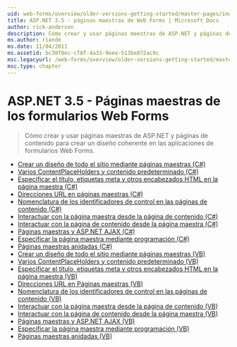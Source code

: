 ```yaml
---
uid: web-forms/overview/older-versions-getting-started/master-pages/index
title: ASP.NET 3.5 - páginas maestras de Web Forms | Microsoft Docs
author: rick-anderson
description: Cómo crear y usar páginas maestras de ASP.NET y páginas de contenido para crear un diseño coherente en las aplicaciones de formularios Web Forms.
ms.author: riande
ms.date: 11/04/2011
ms.assetid: bc30f0ec-cf8f-4a33-9eee-513be872ac9c
msc.legacyurl: /web-forms/overview/older-versions-getting-started/master-pages
msc.type: chapter
---
```

<a name="aspnet-35---web-forms-master-pages"></a>ASP.NET 3.5 - Páginas maestras de los formularios Web Forms
====================
> Cómo crear y usar páginas maestras de ASP.NET y páginas de contenido para crear un diseño coherente en las aplicaciones de formularios Web Forms.


- [Crear un diseño de todo el sitio mediante páginas maestras (C#)](creating-a-site-wide-layout-using-master-pages-cs.md)
- [Varios ContentPlaceHolders y contenido predeterminado (C#)](multiple-contentplaceholders-and-default-content-cs.md)
- [Especificar el título, etiquetas meta y otros encabezados HTML en la página maestra (C#)](specifying-the-title-meta-tags-and-other-html-headers-in-the-master-page-cs.md)
- [Direcciones URL en páginas maestras (C#)](urls-in-master-pages-cs.md)
- [Nomenclatura de los identificadores de control en las páginas de contenido (C#)](control-id-naming-in-content-pages-cs.md)
- [Interactuar con la página maestra desde la página de contenido (C#)](interacting-with-the-master-page-from-the-content-page-cs.md)
- [Interactuar con la página de contenido desde la página maestra (C#)](interacting-with-the-content-page-from-the-master-page-cs.md)
- [Páginas maestras y ASP.NET AJAX (C#)](master-pages-and-asp-net-ajax-cs.md)
- [Especificar la página maestra mediante programación (C#)](specifying-the-master-page-programmatically-cs.md)
- [Páginas maestras anidadas (C#)](nested-master-pages-cs.md)
- [Crear un diseño de todo el sitio mediante páginas maestras (VB)](creating-a-site-wide-layout-using-master-pages-vb.md)
- [Varios ContentPlaceHolders y contenido predeterminado (VB)](multiple-contentplaceholders-and-default-content-vb.md)
- [Especificar el título, etiquetas meta y otros encabezados HTML en la página maestra (VB)](specifying-the-title-meta-tags-and-other-html-headers-in-the-master-page-vb.md)
- [Direcciones URL en Páginas maestras (VB)](urls-in-master-pages-vb.md)
- [Nomenclatura de los identificadores de control en las páginas de contenido (VB)](control-id-naming-in-content-pages-vb.md)
- [Interactuar con la página maestra desde la página de contenido (VB)](interacting-with-the-master-page-from-the-content-page-vb.md)
- [Interactuar con la página de contenido desde la página maestra (VB)](interacting-with-the-content-page-from-the-master-page-vb.md)
- [Páginas maestras y ASP.NET AJAX (VB)](master-pages-and-asp-net-ajax-vb.md)
- [Especificar la página maestra mediante programación (VB)](specifying-the-master-page-programmatically-vb.md)
- [Páginas maestras anidadas (VB)](nested-master-pages-vb.md)
